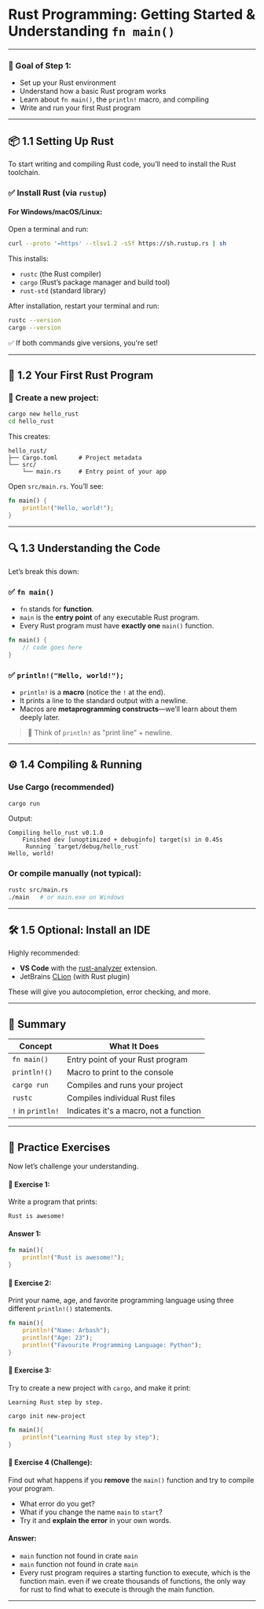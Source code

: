 # Rust Programming: **Getting Started & Understanding `fn main()`**
---

### 🎯 Goal of Step 1:

- Set up your Rust environment
- Understand how a basic Rust program works
- Learn about `fn main()`, the `println!` macro, and compiling
- Write and run your first Rust program

---

## 📦 1.1 Setting Up Rust

To start writing and compiling Rust code, you’ll need to install the Rust toolchain.

### ✅ Install Rust (via `rustup`)

#### For Windows/macOS/Linux:

Open a terminal and run:

```sh
curl --proto '=https' --tlsv1.2 -sSf https://sh.rustup.rs | sh
```

This installs:

- `rustc` (the Rust compiler)
- `cargo` (Rust’s package manager and build tool)
- `rust-std` (standard library)

After installation, restart your terminal and run:

```sh
rustc --version
cargo --version
```

✅ If both commands give versions, you're set!

---

## 🧪 1.2 Your First Rust Program

### 📁 Create a new project:

```sh
cargo new hello_rust
cd hello_rust
```

This creates:

```
hello_rust/
├── Cargo.toml      # Project metadata
└── src/
    └── main.rs     # Entry point of your app
```

Open `src/main.rs`. You’ll see:

```rust
fn main() {
    println!("Hello, world!");
}
```

---

## 🔍 1.3 Understanding the Code

Let’s break this down:

### ✅ `fn main()`

- `fn` stands for **function**.
- `main` is the **entry point** of any executable Rust program.
- Every Rust program must have **exactly one** `main()` function.

```rust
fn main() {
    // code goes here
}
```

### ✅ `println!("Hello, world!");`

- `println!` is a **macro** (notice the `!` at the end).
- It prints a line to the standard output with a newline.
- Macros are **metaprogramming constructs**—we’ll learn about them deeply later.

> 🧠 Think of `println!` as "print line" + newline.

---

## ⚙️ 1.4 Compiling & Running

### Use Cargo (recommended)

```sh
cargo run
```

Output:

```
Compiling hello_rust v0.1.0
    Finished dev [unoptimized + debuginfo] target(s) in 0.45s
     Running `target/debug/hello_rust`
Hello, world!
```

### Or compile manually (not typical):

```sh
rustc src/main.rs
./main   # or main.exe on Windows
```

---

## 🛠 1.5 Optional: Install an IDE

Highly recommended:

- **VS Code** with the [rust-analyzer](https://marketplace.visualstudio.com/items?itemName=rust-lang.rust-analyzer) extension.
- JetBrains [CLion](https://www.jetbrains.com/clion/) (with Rust plugin)

These will give you autocompletion, error checking, and more.

---

## 🧠 Summary

|Concept|What It Does|
|---|---|
|`fn main()`|Entry point of your Rust program|
|`println!()`|Macro to print to the console|
|`cargo run`|Compiles and runs your project|
|`rustc`|Compiles individual Rust files|
|`!` in `println!`|Indicates it's a macro, not a function|

---

## 🧪 Practice Exercises

Now let’s challenge your understanding.

#### 🧠 Exercise 1:

Write a program that prints:

```
Rust is awesome!
```

#### Answer 1:

```rust
fn main(){
	println!("Rust is awesome!");
}
```

#### 🧠 Exercise 2:

Print your name, age, and favorite programming language using three different `println!()` statements.

```rust
fn main(){
	println!("Name: Arbash");
	println!("Age: 23");
	println!("Favourite Programming Language: Python");
}
```

#### 🧠 Exercise 3:

Try to create a new project with `cargo`, and make it print:

```
Learning Rust step by step.
```

```shell
cargo init new-project
```

```rust
fn main(){
	println!("Learning Rust step by step");
}
```

#### 🧠 Exercise 4 (Challenge):

Find out what happens if you **remove** the `main()` function and try to compile your program.

- What error do you get?
- What if you change the name `main` to `start`?
- Try it and **explain the error** in your own words.

#### Answer:
 - `main` function not found in crate `main`
 - `main` function not found in crate `main`
 - Every rust program requires a starting function to execute, which is the function main.
 even if we create thousands of functions, the only way for rust to find what to execute is through the main function.
 
---
